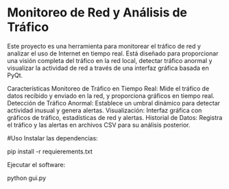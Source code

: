 # Monitoreo de Red y Análisis de Tráfico

 Este proyecto es una herramienta para monitorear el tráfico de red y analizar el uso de Internet en tiempo real. Está diseñado para proporcionar una visión completa del tráfico en la red local, detectar tráfico anormal y visualizar la actividad de red a través de una interfaz gráfica basada en PyQt.

Características
Monitoreo de Tráfico en Tiempo Real: Mide el tráfico de datos recibido y enviado en la red, y proporciona gráficos en tiempo real.
Detección de Tráfico Anormal: Establece un umbral dinámico para detectar actividad inusual y genera alertas.
Visualización: Interfaz gráfica con gráficos de tráfico, estadísticas de red y alertas.
Historial de Datos: Registra el tráfico y las alertas en archivos CSV para su análisis posterior.

#Uso 
Instalar las dependencias:

pip install -r requierements.txt

Ejecutar el software:

python gui.py
